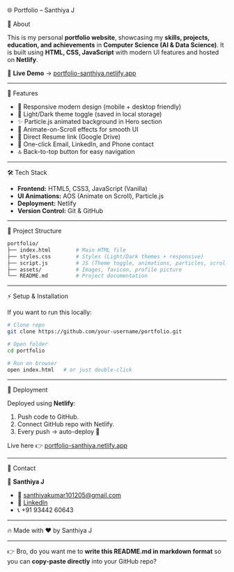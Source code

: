 🌐 Portfolio – Santhiya J

📌 About

This is my personal **portfolio website**, showcasing my **skills, projects, education, and achievements** in **Computer Science (AI & Data Science)**.
It is built using **HTML, CSS, JavaScript** with modern UI features and hosted on **Netlify**.

🔗 **Live Demo** → [portfolio-santhiya.netlify.app](https://portfolio-santhiya.netlify.app/)

---

🚀 Features

* 🎨 Responsive modern design (mobile + desktop friendly)
* 🌙 Light/Dark theme toggle (saved in local storage)
* ✨ Particle.js animated background in Hero section
* 📜 Animate-on-Scroll effects for smooth UI
* 🧾 Direct Resume link (Google Drive)
* 📧 One-click Email, LinkedIn, and Phone contact
* 🔝 Back-to-top button for easy navigation

---

 🛠️ Tech Stack

* **Frontend:** HTML5, CSS3, JavaScript (Vanilla)
* **UI Animations:** AOS (Animate on Scroll), Particle.js
* **Deployment:** Netlify
* **Version Control:** Git & GitHub

---

📂 Project Structure

```bash
portfolio/
├── index.html        # Main HTML file
├── styles.css        # Styles (Light/Dark themes + responsive)
├── script.js         # JS (Theme toggle, animations, particles, scroll)
├── assets/           # Images, favicon, profile picture
└── README.md         # Project documentation
```

---

⚡ Setup & Installation

If you want to run this locally:

```bash
# Clone repo
git clone https://github.com/your-username/portfolio.git

# Open folder
cd portfolio

# Run on browser
open index.html   # or just double-click
```

---

📌 Deployment

Deployed using **Netlify**:

1. Push code to GitHub.
2. Connect GitHub repo with Netlify.
3. Every push → auto-deploy 🚀

Live here 👉 [portfolio-santhiya.netlify.app](https://portfolio-santhiya.netlify.app/)

---

📧 Contact

👩 **Santhiya J**

* 📧 [santhiyakumar101205@gmail.com](mailto:santhiyakumar101205@gmail.com)
* 💼 [LinkedIn](https://www.linkedin.com/in/Vanity)
* 📞 +91 93442 60643

---

🔥 Made with ❤️ by Santhiya J

---

👉 Bro, do you want me to **write this README.md in markdown format** so you can **copy-paste directly** into your GitHub repo?
